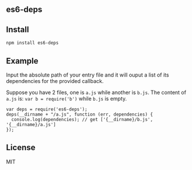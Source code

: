es6-deps
-------

Install
-----

```
npm install es6-deps
```

Example
-----

Input the absolute path of your entry file and it will ouput a list of its dependencies for the provided callback.

Suppose you have 2 files, one is `a.js` while another is `b.js`. The content of  `a.js` is: `var b = require('b')` while `b.js` is empty.

```
var deps = require('es6-deps');
deps(__dirname + "/a.js", function (err, dependencies) {
  console.log(dependencies); // get ['{__dirname}/b.js', '{__dirname}/a.js']
});
```

License
-----

MIT
